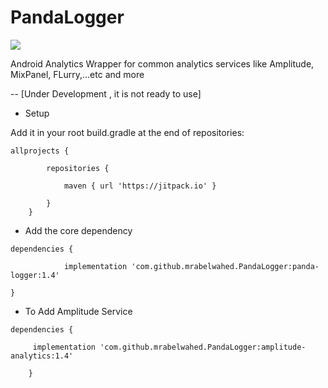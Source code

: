 # PandaLogger
![](https://jitpack.io/v/mrabelwahed/PandaLogger.svg)

Android Analytics Wrapper for common analytics services like Amplitude, MixPanel, FLurry,...etc and more

-- [Under Development , it is not ready to use]

- Setup

Add it in your root build.gradle at the end of repositories:

``` 
allprojects {

		repositories {
			
			maven { url 'https://jitpack.io' }
			
		}
	} 
```
  
- Add the core dependency

```
dependencies {

	        implementation 'com.github.mrabelwahed.PandaLogger:panda-logger:1.4'
		
}
```

- To Add Amplitude Service 
```
dependencies {

	 implementation 'com.github.mrabelwahed.PandaLogger:amplitude-analytics:1.4'
	 
	}
```
